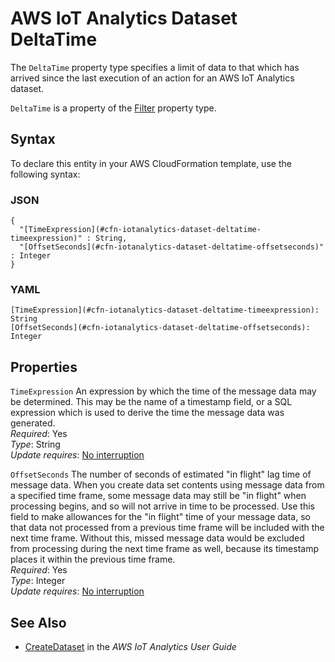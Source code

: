 # AWS IoT Analytics Dataset DeltaTime<a name="aws-properties-iotanalytics-dataset-deltatime"></a>

<a name="aws-properties-iotanalytics-dataset-deltatime-description"></a>The `DeltaTime` property type specifies a limit of data to that which has arrived since the last execution of an action for an AWS IoT Analytics dataset\.

<a name="aws-properties-iotanalytics-dataset-deltatime-inheritance"></a> `DeltaTime` is a property of the [Filter](aws-properties-iotanalytics-dataset-filter.md) property type\.

## Syntax<a name="aws-properties-iotanalytics-dataset-deltatime-syntax"></a>

To declare this entity in your AWS CloudFormation template, use the following syntax:

### JSON<a name="aws-properties-iotanalytics-dataset-deltatime-syntax.json"></a>

```
{
  "[TimeExpression](#cfn-iotanalytics-dataset-deltatime-timeexpression)" : String,
  "[OffsetSeconds](#cfn-iotanalytics-dataset-deltatime-offsetseconds)" : Integer
}
```

### YAML<a name="aws-properties-iotanalytics-dataset-deltatime-syntax.yaml"></a>

```
[TimeExpression](#cfn-iotanalytics-dataset-deltatime-timeexpression): String
[OffsetSeconds](#cfn-iotanalytics-dataset-deltatime-offsetseconds): Integer
```

## Properties<a name="aws-properties-iotanalytics-dataset-deltatime-properties"></a>

`TimeExpression`  <a name="cfn-iotanalytics-dataset-deltatime-timeexpression"></a>
An expression by which the time of the message data may be determined\. This may be the name of a timestamp field, or a SQL expression which is used to derive the time the message data was generated\.  
 *Required*: Yes  
 *Type*: String  
 *Update requires*: [No interruption](using-cfn-updating-stacks-update-behaviors.md#update-no-interrupt) 

`OffsetSeconds`  <a name="cfn-iotanalytics-dataset-deltatime-offsetseconds"></a>
The number of seconds of estimated "in flight" lag time of message data\. When you create data set contents using message data from a specified time frame, some message data may still be "in flight" when processing begins, and so will not arrive in time to be processed\. Use this field to make allowances for the "in flight" time of your message data, so that data not processed from a previous time frame will be included with the next time frame\. Without this, missed message data would be excluded from processing during the next time frame as well, because its timestamp places it within the previous time frame\.  
 *Required*: Yes  
 *Type*: Integer  
 *Update requires*: [No interruption](using-cfn-updating-stacks-update-behaviors.md#update-no-interrupt) 

## See Also<a name="aws-properties-iotanalytics-dataset-deltatime-seealso"></a>
+ [ CreateDataset](https://docs.aws.amazon.com/iotanalytics/latest/userguide/api.html#cli-iotanalytics-createdataset) in the *AWS IoT Analytics User Guide*